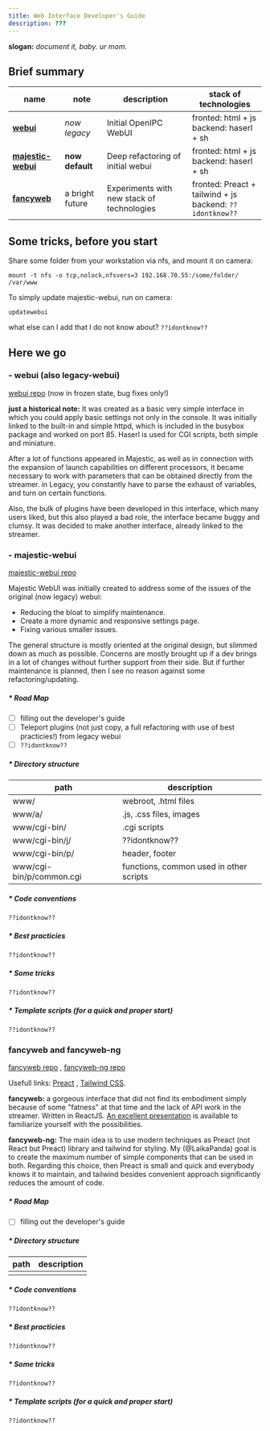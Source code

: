 ```yaml
---
title: Web Interface Developer's Guide
description: ???
---
```


**slogan:** _document it, baby. ur mom._

## Brief summary

| name          | note | description          | stack of technologies | 
| --- | --- | --- | --- |
| [**webui**](#webui-also-legacy-webui) | _now legacy_    | Initial OpenIPC WebUI              | fronted: html + js <br> backend: haserl + sh |
| [**majestic-webui**](#majestic-webui) | **now default** | Deep refactoring of  initial webui | fronted: html + js <br> backend: haserl + sh |
| [**fancyweb**](#fancyweb)             | a bright future | Experiments with new stack of technologies | fronted: Preact + tailwind + js <br> backend: `??idontknow??` |



## Some tricks, before you start

Share some folder from your workstation via nfs, and mount it on camera:
```
mount -t nfs -o tcp,nolock,nfsvers=3 192.168.70.55:/some/folder/ /var/www
```
To simply update majestic-webui, run on camera:
```
updatewebui
```
what else can I add that I do not know about? `??idontknow??`


## Here we go


### - webui (also legacy-webui)

[webui repo](https://github.com/OpenIPC/webui) (now in frozen state, bug fixes only!)

**just a historical note:** It was created as a basic very simple interface in which you could apply basic settings not only in the console. It was initially linked to the built-in and simple httpd, which is included in the busybox package and worked on port 85. Haserl is used for CGI scripts, both simple and miniature.

After a lot of functions appeared in Majestic, as well as in connection with the expansion of launch capabilities on different processors, it became necessary to work with parameters that can be obtained directly from the streamer. in Legacy, you constantly have to parse the exhaust of variables, and turn on certain functions.

Also, the bulk of plugins have been developed in this interface, which many users liked, but this also played a bad role, the interface became buggy and clumsy. It was decided to make another interface, already linked to the streamer.



### - majestic-webui
[majestic-webui repo](https://github.com/OpenIPC/majestic-webui/)

Majestic WebUI was initially created to address some of the issues of the original (now legacy) webui:
- Reducing the bloat to simplify maintenance.
- Create a more dynamic and responsive settings page.
- Fixing various smaller issues.

The general structure is mostly oriented at the original design, but slimmed down as much as possible.
Concerns are mostly brought up if a dev brings in a lot of changes without further support from their side.
But if further maintenance is planned, then I see no reason against some refactoring/updating.

##### * Road Map
- [ ] filling out the developer's guide
- [ ] Teleport plugins (not just copy, a full refactoring with use of best practicies!) from legacy webui
- [ ] `??idontknow??`

##### * Directory structure

| path | description |
|---|---|
| www/                       | webroot, .html files |
| www/a/                     | .js, .css files, images |
| www/cgi-bin/               | .cgi scripts |
| www/cgi-bin/j/             | ??idontknow?? |
| www/cgi-bin/p/             | header, footer |
| www/cgi-bin/p/common.cgi   | functions, common used in other scripts |

##### * Code conventions
`??idontknow??`

##### * Best practicies
`??idontknow??`

##### * Some tricks
`??idontknow??`

##### * Template scripts (for a quick and proper start)
`??idontknow??`



### fancyweb and fancyweb-ng
[fancyweb repo](https://github.com/openipc/fancyweb/) ,
[fancyweb-ng repo](https://github.com/openipc/fancyweb-ng/)

Usefull links: [Preact](https://preactjs.com/) , [Tailwind CSS](https://tailwindcss.com/).

**fancyweb:** a gorgeous interface that did not find its embodiment simply because of some "fatness" at that time and the lack of API work in the streamer. Written in ReactJS.
[An excellent presentation](https://github.com/OpenIPC/fancyweb/blob/master/presentation/OpenIPC_fancyweb_interface_rus.pdf) is available to familiarize yourself with the possibilities.

**fancyweb-ng:** The main idea is to use modern techniques as Preact (not React but Preact) library and tailwind for styling. My (@LaikaPanda) goal is to create the maximum number of simple components that can be used in both. Regarding this choice, then Preact is small and quick and everybody knows it to maintain, and tailwind besides convenient approach significantly reduces the amount of code. 



##### * Road Map
- [ ] filling out the developer's guide

##### * Directory structure
| path | description |
|---|---|
|                        | |

##### * Code conventions
`??idontknow??`

##### * Best practicies
`??idontknow??`

##### * Some tricks
`??idontknow??`

##### * Template scripts (for a quick and proper start)
`??idontknow??`
